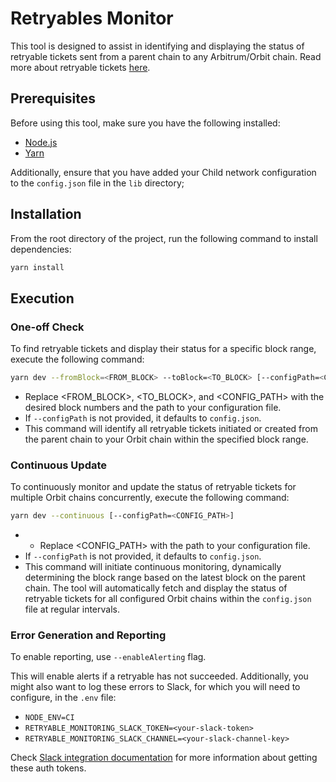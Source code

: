 # Retryables Monitor

This tool is designed to assist in identifying and displaying the status of retryable tickets sent from a parent chain to any Arbitrum/Orbit chain. Read more about retryable tickets [here](https://docs.arbitrum.io/arbos/l1-to-l2-messaging).

## Prerequisites

Before using this tool, make sure you have the following installed:

- [Node.js](https://nodejs.org/en)
- [Yarn](https://classic.yarnpkg.com/lang/en/docs/install/#mac-stable)

Additionally, ensure that you have added your Child network configuration to the `config.json` file in the `lib` directory;

## Installation

From the root directory of the project, run the following command to install dependencies:

```bash
yarn install
```

## Execution

### One-off Check

To find retryable tickets and display their status for a specific block range, execute the following command:

```bash
yarn dev --fromBlock=<FROM_BLOCK> --toBlock=<TO_BLOCK> [--configPath=<CONFIG_PATH>]
```

- Replace <FROM_BLOCK>, <TO_BLOCK>, and <CONFIG_PATH> with the desired block numbers and the path to your configuration file.
- If `--configPath` is not provided, it defaults to `config.json`.
- This command will identify all retryable tickets initiated or created from the parent chain to your Orbit chain within the specified block range.

### Continuous Update

To continuously monitor and update the status of retryable tickets for multiple Orbit chains concurrently, execute the following command:

```bash
yarn dev --continuous [--configPath=<CONFIG_PATH>]
```

- - Replace <CONFIG_PATH> with the path to your configuration file.
- If `--configPath` is not provided, it defaults to `config.json`.
- This command will initiate continuous monitoring, dynamically determining the block range based on the latest block on the parent chain. The tool will automatically fetch and display the status of retryable tickets for all configured Orbit chains within the `config.json` file at regular intervals.

### Error Generation and Reporting

To enable reporting, use `--enableAlerting` flag.

This will enable alerts if a retryable has not succeeded. Additionally, you might also want to log these errors to Slack, for which you will need to configure, in the `.env` file:

- `NODE_ENV=CI`
- `RETRYABLE_MONITORING_SLACK_TOKEN=<your-slack-token>`
- `RETRYABLE_MONITORING_SLACK_CHANNEL=<your-slack-channel-key>`

Check [Slack integration documentation](https://api.slack.com/quickstart) for more information about getting these auth tokens.
